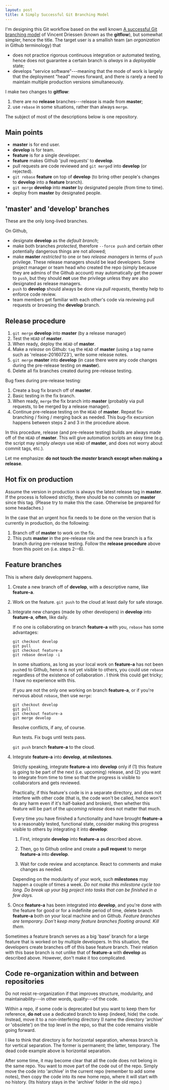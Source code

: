 ```yaml
---
layout: post
title: A Simply Successful Git Branching Model
---
```


I'm designing this Git workflow based on the well known
[A successful Git branching model](http://nvie.com/posts/a-successful-git-branching-model/) of Vincent Driessen
(known as the **gitflow**), but somewhat simpler, hence the title.
The target user is a smallish team (an *organization* in Github terminology) that

- does not practice rigorous continuous integration or automated testing,
  hence does not guarantee a certain branch is *always* in a *deployable* state;
- develops "service software"---meaning that the mode of work is largely that the deployment "head" moves forward,
  and there is rarely a need to maintain multiple production versions simultaneously.

I make two changes to **gitflow**:

1. there are no **release** branches---release is made from **master**;
2. use `rebase` in some situations, rather than always `merge`.

The subject of most of the descriptions below is one repository.

## Main points

- **master** is for end user.
- **develop** is for team.
- **feature** is for a single developer.
- **feature** makes Github 'pull requests' to **develop**.
- pull requests are code reviewed and `git merge`d into **develop** (or rejected).
- `git rebase` **feature** on top of **develop**
  (to bring other people's changes to **develop** into a **feature** branch).
- `git merge` **develop** into **master** by designated people (from time to time).
- deploy from **master** by designated people.


## 'master' and 'develop' branches

These are the only long-lived branches.

On Github,

- designate **develop** as the *default branch*;
- make both branches *protected*, therefore `--force push` and certain other potentially dangerous things are not allowed;
- make **master** *restricted* to one or two *release managers* in terms of `push` privilege.
  These release managers should be lead developers.
  Some project manager or team head who created the repo (simply because they are admins of the Github account)
  may automatically get the power to `push`, but they should **not** use the privilege unless they are also designated as release managers.
- `push` to **develop** should always be done via *pull requests*, thereby help to enforce code review.
- team members get familiar with each other's code via reviewing pull requests or browsing the **develop** branch.

## Release procedure

1. `git merge` **develop** into **master** (by a release manager)
2. Test the `HEAD` of **master**.
3. When ready, deploy the `HEAD` of **master**.
4. Make a *release* on Github: `tag` the `HEAD` of **master** (using a tag name such as 'release-20160723'), write some release notes.
5. `git merge` **master** into **develop** (in case there were any code changes during the pre-release testing on **master**).
6. Delete all fix branches created during pre-release testing.

Bug fixes during pre-release testing:

1. Create a bug fix branch off of **master**.
2. Basic testing in the fix branch.
3. When ready, `merge` the fix branch into **master** (probably via pull requests, to be merged by a release manager).
4. Continue pre-release testing on the `HEAD` of **master**. Repeat fix-branching / fixing / merging back as needed.
   This bug-fix excursion happens between steps 2 and 3 in the procedure above.

In this procedure, release (and pre-release testing) builds are always made off of the `HEAD` of **master**.
This will give automation scripts an easy time (e.g. the script may simply *always* use `HEAD` of **master**,
and does not worry about commit tags, etc.).

Let me emphasize: **do not touch the *master* branch except when making a release**.

## Hot fix on production

Assume the version in production is always the latest release tag in **master**.
If the process is followed strictly, there should be no commits on **master** since this tag.
(Please try to make this the case. Otherwise be prepared for some headaches.)

In the case that an urgent hox fix needs to be done on the version that is currently in production, do the following:

1. Branch off of **master** to work on the fix.
2. This puts **master** in the pre-release role and the new branch is a fix branch during pre-release testing.
   Follow the **release procedure** above from this point on (i.e. steps 2--6).

## Feature branches

This is where daily development happens.

1. Create a new branch off of **develop**, with a descriptive name, like **feature-a**.
2. Work on the feature. `git push` to the cloud at least daily for safe storage.
3. Integrate new changes (made by other developers) in **develop** into **feature-a**, **often**, like daily.

   If no one is collaborating on branch **feature-a** with you, `rebase` has some advantages: 

   ```
   git checkout develop
   git pull
   git checkout feature-a
   git rebase develop -i
   ```

   In some situations, as long as your local work on **feature-a** has not been `push`ed to Github, hence is not yet visible to others, you could use `rebase` regardless of the existence of collaboration . I think this could get tricky; I have no experience with this.

   If you are not the only one working on branch **feature-a**, or if you're nervous about `rebase`, then use `merge`:

   ```
   git checkout develop
   git pull
   git checkout feature-a
   git merge develop
   ```

   Resolve conflicts, if any, of course.

   Run tests. Fix bugs until tests pass.

   `git push` branch **feature-a** to the cloud.

5. Integrate **feature-a** into **develop**, **at milestones**.

   Strictly speaking, integrate **feature-a** into **develop** only if
   (1) this feature is going to be part of the next (i.e. upcoming) release, and
   (2) you want to integrate from time to time so that the progress is visible to collaborators
   and gets reviewed.

   Practically, if this feature's code is in a separate directory,
   and does not interfere with other code (that is, the code won't be called, hence won't do any harm
   even if it's half-baked and broken), then whether this feature will be part of
   the *upcoming release* does not matter that much.

   Every time you have finished a functionality and have brought **feature-a**
   to a reasonably tested, functional state, consider making this progress visible to others
   by integrating it into **develop**:

   1. First, integrate **develop** into **feature-a** as described above.

   2. Then, go to Github online and create a **pull request** to merge **feature-a** into **develop**.

   3. Wait for code review and acceptance. React to comments and make changes as needed.

   Depending on the modularity of your work, such **milestones** may happen a couple of times a week.
   *Do not make this milestone cycle too long. Do break up your big project into tasks that
   can be finished in a few days.*

6. Once **feature-a** has been integrated into **develop**,
   and you're done with the feature for good or for a indefinite period of time,
   delete branch **feature-a** both on your local machine and on Github.
   *Feature branches are temporary. Don't keep many feature branches floating around. Kill them.*

Sometimes a feature branch serves as a big 'base' branch for a large feature
that is worked on by multiple developers.
In this situation, the developers create branches off of this base feature branch.
Their relation with this base branch is not unlike that of **feature-a** with **develop** as described above.
However, don't make it too complicated.


## Code re-organization within and between repositories

Do not resist re-organization if that improves structure, modularity, and maintainability---in other words, quality---of the code.

Within a repo, if some code is deprecated but you want to keep them for reference,
**do not** use a dedicated branch to keep (indeed, hide) the code.
Instead, move it to a non-interfering directory (I name the directory 'archive' or 'obsolete')
on the top level in the repo, so that the code remains visible going forward.

I like to think that directory is for horizontal separation,
whereas branch is for vertical separation.
The former is permanent; the latter, temporary.
The dead code example above is horizontal separation.

After some time, it may become clear that all the code does not belong in the same repo.
You want to move part of the code out of the repo.
Simply move the code into 'archive' in the current repo (remember to add some notes),
then copy the code into its new home repo, where it will start with no history.
(Its history stays in the 'archive' folder in the old repo.)

